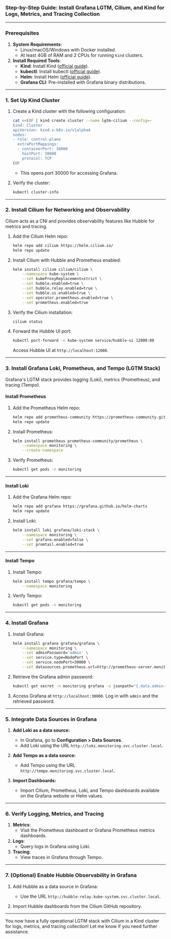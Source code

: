 ### Step-by-Step Guide: Install Grafana LGTM, Cilium, and Kind for Logs, Metrics, and Tracing Collection

---

### **Prerequisites**
1. **System Requirements**:
   - Linux/macOS/Windows with Docker installed.
   - At least 4GB of RAM and 2 CPUs for running `kind` clusters.
2. **Install Required Tools**:
   - **Kind**: Install Kind ([official guide](https://kind.sigs.k8s.io/)).
   - **kubectl**: Install kubectl ([official guide](https://kubernetes.io/docs/tasks/tools/)).
   - **Helm**: Install Helm ([official guide](https://helm.sh/docs/intro/install/)).
   - **Grafana CLI**: Pre-installed with Grafana binary distributions.

---

### **1. Set Up Kind Cluster**
1. Create a Kind cluster with the following configuration:
   ```bash
   cat <<EOF | kind create cluster --name lgtm-cilium --config=-
   kind: Cluster
   apiVersion: kind.x-k8s.io/v1alpha4
   nodes:
   - role: control-plane
     extraPortMappings:
     - containerPort: 30000
       hostPort: 30000
       protocol: TCP
   EOF
   ```
   - This opens port 30000 for accessing Grafana.

2. Verify the cluster:
   ```bash
   kubectl cluster-info
   ```

---

### **2. Install Cilium for Networking and Observability**
Cilium acts as a CNI and provides observability features like Hubble for metrics and tracing.

1. Add the Cilium Helm repo:
   ```bash
   helm repo add cilium https://helm.cilium.io/
   helm repo update
   ```

2. Install Cilium with Hubble and Prometheus enabled:
   ```bash
   helm install cilium cilium/cilium \
       --namespace kube-system \
       --set kubeProxyReplacement=strict \
       --set hubble.enabled=true \
       --set hubble.relay.enabled=true \
       --set hubble.ui.enabled=true \
       --set operator.prometheus.enabled=true \
       --set prometheus.enabled=true
   ```

3. Verify the Cilium installation:
   ```bash
   cilium status
   ```

4. Forward the Hubble UI port:
   ```bash
   kubectl port-forward -n kube-system service/hubble-ui 12000:80
   ```
   Access Hubble UI at `http://localhost:12000`.

---

### **3. Install Grafana Loki, Prometheus, and Tempo (LGTM Stack)**
Grafana's LGTM stack provides logging (Loki), metrics (Prometheus), and tracing (Tempo).

#### Install Prometheus
1. Add the Prometheus Helm repo:
   ```bash
   helm repo add prometheus-community https://prometheus-community.github.io/helm-charts
   helm repo update
   ```

2. Install Prometheus:
   ```bash
   helm install prometheus prometheus-community/prometheus \
       --namespace monitoring \
       --create-namespace
   ```

3. Verify Prometheus:
   ```bash
   kubectl get pods -n monitoring
   ```

---

#### Install Loki
1. Add the Grafana Helm repo:
   ```bash
   helm repo add grafana https://grafana.github.io/helm-charts
   helm repo update
   ```

2. Install Loki:
   ```bash
   helm install loki grafana/loki-stack \
       --namespace monitoring \
       --set grafana.enabled=false \
       --set promtail.enabled=true
   ```

---

#### Install Tempo
1. Install Tempo:
   ```bash
   helm install tempo grafana/tempo \
       --namespace monitoring
   ```

2. Verify Tempo:
   ```bash
   kubectl get pods -n monitoring
   ```

---

### **4. Install Grafana**
1. Install Grafana:
   ```bash
   helm install grafana grafana/grafana \
       --namespace monitoring \
       --set adminPassword='admin' \
       --set service.type=NodePort \
       --set service.nodePort=30000 \
       --set datasources.prometheus.url=http://prometheus-server.monitoring.svc.cluster.local
   ```

2. Retrieve the Grafana admin password:
   ```bash
   kubectl get secret -n monitoring grafana -o jsonpath="{.data.admin-password}" | base64 --decode ; echo
   ```

3. Access Grafana at `http://localhost:30000`. Log in with `admin` and the retrieved password.

---

### **5. Integrate Data Sources in Grafana**
1. **Add Loki as a data source:**
   - In Grafana, go to **Configuration > Data Sources**.
   - Add Loki using the URL `http://loki.monitoring.svc.cluster.local`.

2. **Add Tempo as a data source:**
   - Add Tempo using the URL `http://tempo.monitoring.svc.cluster.local`.

3. **Import Dashboards:**
   - Import Cilium, Prometheus, Loki, and Tempo dashboards available on the Grafana website or Helm values.

---

### **6. Verify Logging, Metrics, and Tracing**
1. **Metrics**:
   - Visit the Prometheus dashboard or Grafana Prometheus metrics dashboards.
2. **Logs**:
   - Query logs in Grafana using Loki.
3. **Tracing**:
   - View traces in Grafana through Tempo.

---

### **7. (Optional) Enable Hubble Observability in Grafana**
1. Add Hubble as a data source in Grafana:
   - Use the URL `http://hubble-relay.kube-system.svc.cluster.local`.

2. Import Hubble dashboards from the Cilium GitHub repository.

---

You now have a fully operational LGTM stack with Cilium in a Kind cluster for logs, metrics, and tracing collection! Let me know if you need further assistance.
